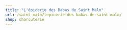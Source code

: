 ```yaml
---
title: "L'épicerie des Babas de Saint Malo"
url: /saint-malo/lepicerie-des-babas-de-saint-malo/
shop: charcuterie
---
```

